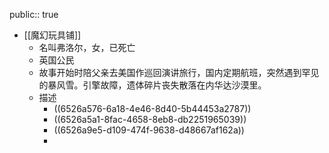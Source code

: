 public:: true

- [[魔幻玩具铺]]
	- 名叫弗洛尔，女，已死亡
	- 英国公民
	- 故事开始时陪父亲去美国作巡回演讲旅行，国内定期航班，突然遇到罕⻅的暴⻛雪。引擎故障，遗体碎片丧失散落在内华达沙漠里。
	- 描述
		- ((6526a576-6a18-4e46-8d40-5b44453a2787))
		- ((6526a5a1-8fac-4658-8eb8-db2251965039))
		- ((6526a9e5-d109-474f-9638-d48667af162a))
		-